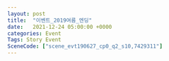 ```yaml
---
layout: post
title:  "이벤트_2019여름_엔딩"
date:   2021-12-24 05:00:00 +0000
categories: Event
Tags: Story Event
SceneCode: ["scene_evt190627_cp0_q2_s10,7429311"]
---
```

